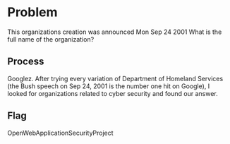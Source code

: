 # Problem
This organizations creation was announced Mon Sep 24 2001
What is the full name of the organization?

## Process
Googlez.  After trying every variation of Department of Homeland Services (the Bush speech on Sep 24, 2001 is the number one hit on Google), I looked for organizations related to cyber security and found our answer.

## Flag
OpenWebApplicationSecurityProject
